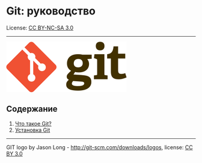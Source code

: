 # Git: руководство

License: [CC BY-NC-SA 3.0](./license.md)

***

![GIT logo](./assets/320px-Git-logo.svg.png)

## Содержание
1. [Что такое Git?](./01-about.md)
2. [Установка Git](./02-install.md)

***

GIT logo by Jason Long - http://git-scm.com/downloads/logos, license: [CC BY 3.0](https://creativecommons.org/licenses/by/3.0/) 